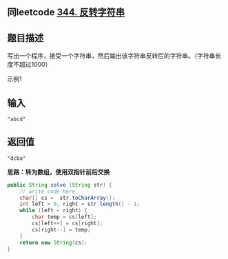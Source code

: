 ## 同leetcode [344. 反转字符串](https://leetcode-cn.com/problems/reverse-string/)

## 题目描述

写出一个程序，接受一个字符串，然后输出该字符串反转后的字符串。（字符串长度不超过1000）

示例1

## 输入

```
"abcd"
```

## 返回值

```
"dcba"
```

**思路：转为数组，使用双指针前后交换**

```java
public String solve (String str) {
    // write code here
    char[] cs =  str.toCharArray();
    int left = 0, right = str.length() - 1;
    while (left < right) {
        char temp = cs[left];
        cs[left++] = cs[right];
        cs[right--] = temp;
    }
    return new String(cs);
}
```